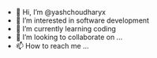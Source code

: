 - 👋 Hi, I’m @yashchoudharyx
- 👀 I’m interested in software development
- 🌱 I’m currently learning coding
- 💞️ I’m looking to collaborate on ...
- 📫 How to reach me ...

<!---
yashchoudharyx/yashchoudharyx is a ✨ special ✨ repository because its `README.md` (this file) appears on your GitHub profile.
You can click the Preview link to take a look at your changes.
--->
